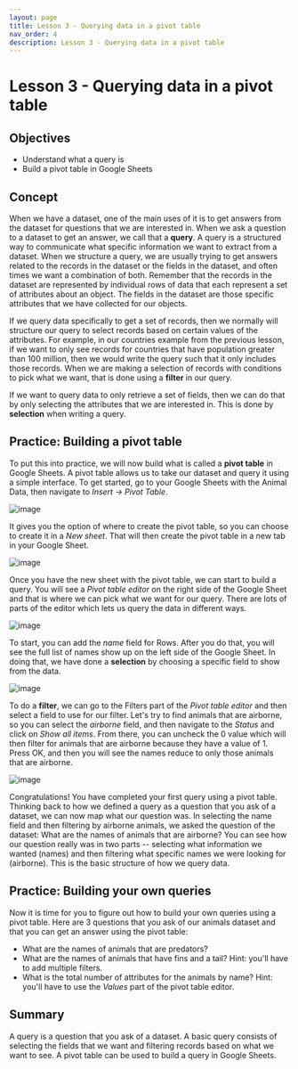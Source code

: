 ```yaml
---
layout: page
title: Lesson 3 - Querying data in a pivot table
nav_order: 4
description: Lesson 3 - Querying data in a pivot table
---
```

# Lesson 3 - Querying data in a pivot table

## Objectives

- Understand what a query is
- Build a pivot table in Google Sheets

## Concept

When we have a dataset, one of the main uses of it is to get answers from the dataset for questions that we are interested in.  When we ask a question to a dataset to get an answer, we call that a **query**.  A query is a structured way to communicate what specific information we want to extract from a dataset.  When we structure a query, we are usually trying to get answers related to the records in the dataset or the fields in the dataset, and often times we want a combination of both.  Remember that the records in the dataset are represented by individual rows of data that each represent a set of attributes about an object.  The fields in the dataset are those specific attributes that we have collected for our objects.

If we query data specifically to get a set of records, then we normally will structure our query to select records based on certain values of the attributes.  For example, in our countries example from the previous lesson, if we want to only see records for countries that have population greater than 100 million, then we would write the query such that it only includes those records.  When we are making a selection of records with conditions to pick what we want, that is done using a **filter** in our query.

If we want to query data to only retrieve a set of fields, then we can do that by only selecting the attributes that we are interested in.  This is done by **selection** when writing a query.

## Practice: Building a pivot table

To put this into practice, we will now build what is called a **pivot table** in Google Sheets.  A pivot table allows us to take our dataset and query it using a simple interface.  To get started, go to your Google Sheets with the Animal Data, then navigate to *Insert -> Pivot Table*.  

![image](images/03-insert_pivot_table.png)

It gives you the option of where to create the pivot table, so you can choose to create it in a *New sheet*.  That will then create the pivot table in a new tab in your Google Sheet.

![image](images/03-create_new_sheet.png)

Once you have the new sheet with the pivot table, we can start to build a query.  You will see a *Pivot table editor* on the right side of the Google Sheet and that is where we can pick what we want for our query.  There are lots of parts of the editor which lets us query the data in different ways.

![image](images/03-pivot_table_editor.png)

To start, you can add the *name* field for Rows.  After you do that, you will see the full list of names show up on the left side of the Google Sheet.  In doing that, we have done a **selection** by choosing a specific field to show from the data.

![image](images/03-pivot_table_names.png)

To do a **filter**, we can go to the Filters part of the *Pivot table editor* and then select a field to use for our filter.  Let's try to find animals that are airborne, so you can select the *airborne* field, and then navigate to the *Status* and click on *Show all items*.  From there, you can uncheck the 0 value which will then filter for animals that are airborne because they have a value of 1.  Press OK, and then you will see the names reduce to only those animals that are airborne.  

![image](images/03-pivot_table_airborne.png)

Congratulations!  You have completed your first query using a pivot table.  Thinking back to how we defined a query as a question that you ask of a dataset, we can now map what our question was.  In selecting the name field and then filtering by airborne animals, we asked the question of the dataset: What are the names of animals that are airborne?  You can see how our question really was in two parts -- selecting what information we wanted (names) and then filtering what specific names we were looking for (airborne).  This is the basic structure of how we query data.

## Practice: Building your own queries

Now it is time for you to figure out how to build your own queries using a pivot table.  Here are 3 questions that you ask of our animals dataset and that you can get an answer using the pivot table:

- What are the names of animals that are predators?
- What are the names of animals that have fins and a tail?  Hint: you'll have to add multiple filters.
- What is the total number of attributes for the animals by name?  Hint: you'll have to use the *Values* part of the pivot table editor.

## Summary

A query is a question that you ask of a dataset.  A basic query consists of selecting the fields that we want and filtering records based on what we want to see.  A pivot table can be used to build a query in Google Sheets.

